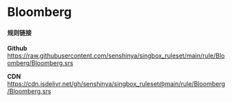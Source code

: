 # Bloomberg

#### 规则链接

**Github**
https://raw.githubusercontent.com/senshinya/singbox_ruleset/main/rule/Bloomberg/Bloomberg.srs

**CDN**
https://cdn.jsdelivr.net/gh/senshinya/singbox_ruleset@main/rule/Bloomberg/Bloomberg.srs